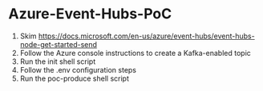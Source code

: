 # Azure-Event-Hubs-PoC

1. Skim https://docs.microsoft.com/en-us/azure/event-hubs/event-hubs-node-get-started-send
2. Follow the Azure console instructions to create a Kafka-enabled topic
3. Run the init shell script
4. Follow the .env configuration steps
5. Run the poc-produce shell script
